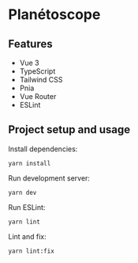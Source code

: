 # Planétoscope

## Features

- Vue 3
- TypeScript
- Tailwind CSS
- Pnia
- Vue Router
- ESLint

## Project setup and usage

Install dependencies:

```
yarn install
```

Run development server:

```
yarn dev
```

Run ESLint:

```
yarn lint
```

Lint and fix:

```
yarn lint:fix
```
